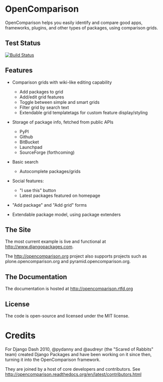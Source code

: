 OpenComparison
==============

OpenComparison helps you easily identify and compare good apps, frameworks, plugins, and other types of packages, using comparison grids.

Test Status
-----------

[![Build Status](https://secure.travis-ci.org/opencomparison/opencomparison.png?branch=master)](http://travis-ci.org/opencomparison/opencomparison)

Features
--------

* Comparison grids with wiki-like editing capability

    * Add packages to grid
    * Add/edit grid features
    * Toggle between simple and smart grids
    * Filter grid by search text
    * Extendable grid templatetags for custom feature display/styling

* Storage of package info, fetched from public APIs

    * PyPI
    * Github
    * BitBucket
    * Launchpad
    * SourceForge (forthcoming)

* Basic search

    * Autocomplete packages/grids

* Social features:

    * "I use this" button
    * Latest packages featured on homepage

* "Add package" and "Add grid" forms
* Extendable package model, using package extenders

The Site
--------

The most current example is live and functional at http://www.djangopackages.com.

The http://opencomparison.org project also supports projects such as plone.opencomparison.org and pyramid.opencomparison.org.

The Documentation
-----------------

The documentation is hosted at http://opencomparison.rtfd.org

License
-------

The code is open-source and licensed under the MIT license.

Credits
=======

For Django Dash 2010, @pydanny and @audreyr (the "Scared of Rabbits" team) created Django Packages and have been working on it since then, turning it into the OpenComparison framework.

They are joined by a host of core developers and contributors.  See http://opencomparison.readthedocs.org/en/latest/contributors.html
